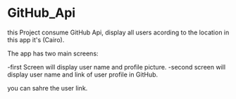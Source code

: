 # GitHub_Api

this Project consume GitHub Api, display all users acording to the location in this app it's (Cairo).

The app has two main screens:

   -first Screen will display user name and profile picture.
   -second screen will display user name and link of user profile in GitHub.
   
 you can sahre the user link.


